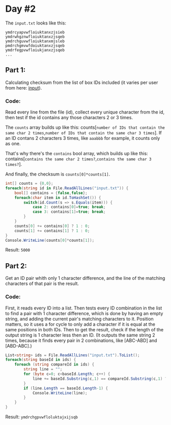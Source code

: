 # Day #2
The `input.txt` looks like this:
```
ymdrcyapvwfloiuktanxzjsieb
ymdrwhgznwfloiuktanxzjsqeb
ymdrchguvwfloiuktanxmjsleb
pmdrchgmvwfdoiuktanxzjsqeb
ymdrfegpvwfloiukjanxzjsqeb
...
```
## Part 1:
Calculating checksum from the list of box IDs included (it varies per user from here: [input](https://adventofcode.com/2018/day/2/input)).
### Code:
Read every line from the file (id), collect every unique character from the id, then test if the id contains any those characters 2 or 3 times.

The `counts` array builds up like this: counts[`number of IDs that contain the same char 2 times`,`number of IDs that contain the same char 3 times`]. If an ID contans 2 characters 3 times, like `aaabbb` for example, it counts only as one.

That's why there's the `contains` bool array, which builds up like this: contains[`contains the same char 2 times?`,`contains the same char 3 times?`].

And finally, the checksum is `counts[0]*counts[1]`.
```csharp
int[] counts = {0,0};
foreach(string id in File.ReadAllLines("input.txt")) {
    bool[] contains = {false,false};
    foreach(char item in id.ToHashSet()) {
        switch(id.Count(s => s.Equals(item))) {
            case 2: contains[0]=true; break;
            case 3: contains[1]=true; break;
        }
    }
    counts[0] += contains[0] ? 1 : 0;
    counts[1] += contains[1] ? 1 : 0;
}
Console.WriteLine(counts[0]*counts[1]);
```
Result: `5000`
## Part 2:
Get an ID pair whith only 1 character difference, and the line of the matching characters of that pair is the result.
### Code:
First, it reads every ID into a list. Then tests every ID combination in the list to find a pair with 1 character difference, which is done by having an empty string, and adding the current pair's matching characters to it. Position matters, so it uses a for cycle to only add a character if it is equal at the same positions in both IDs. Then to get the result, check if the length of the output string is 1 character less then an ID. (It outputs the same string 2 times, because it finds every pair in 2 combinations, like [ABC-ABD] and [ABD-ABC].)
```csharp
List<string> ids = File.ReadAllLines("input.txt").ToList();
foreach(string baseId in ids) {
    foreach (string compareId in ids) {
        string line = "";
        for (byte c=0; c<baseId.Length; c++) {
            line += baseId.Substring(c,1) == compareId.Substring(c,1) ? baseId.Substring(c,1) : "";
        }
        if (line.Length == baseId.Length-1) {
            Console.WriteLine(line);
        }
    }
}
```
Result: `ymdrchgpvwfloluktajxijsqb`
